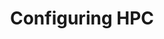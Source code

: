 ---
title: Configuring HPC
contributors: [Ziad Al-Bkhetan, Johan Gustafsson]
description: 
toc: false
type: guides
---